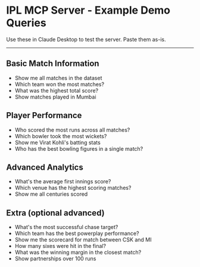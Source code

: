 # IPL MCP Server - Example Demo Queries

Use these in Claude Desktop to test the server. Paste them as-is.

---

## Basic Match Information

- Show me all matches in the dataset
- Which team won the most matches?
- What was the highest total score?
- Show matches played in Mumbai

## Player Performance

- Who scored the most runs across all matches?
- Which bowler took the most wickets?
- Show me Virat Kohli's batting stats
- Who has the best bowling figures in a single match?

## Advanced Analytics

- What's the average first innings score?
- Which venue has the highest scoring matches?
- Show me all centuries scored

## Extra (optional advanced)

- What's the most successful chase target?
- Which team has the best powerplay performance?
- Show me the scorecard for match between CSK and MI
- How many sixes were hit in the final?
- What was the winning margin in the closest match?
- Show partnerships over 100 runs
